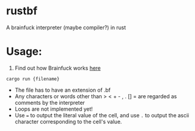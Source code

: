 # rustbf
A brainfuck interpreter (maybe compiler?) in rust


# Usage:
1. Find out how Brainfuck works [here](https://en.wikipedia.org/wiki/Brainfuck)

`cargo run {filename}`

- The file has to have an extension of .bf
- Any characters or words other than > < + - , . [] = are regarded as comments by the interpreter
- Loops are not implemented yet!
- Use `=` to output the literal value of the cell, and use `.` to output the ascii character corresponding to the cell's value.

